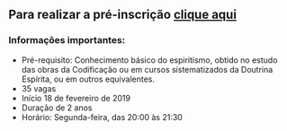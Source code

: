 ## Para realizar a pré-inscrição [clique aqui](https://docs.google.com/forms/d/1qqbaVfo6Fxgqm6fhf3DUwXJemobAVm3sSi__CiTs8BY)

### Informações importantes:

- Pré-requisito: Conhecimento básico do espiritismo, obtido no estudo das obras da Codificação ou em cursos sistematizados da Doutrina Espírita, ou em outros equivalentes.
- 35 vagas
- Início 18 de fevereiro de 2019
- Duração de 2 anos
- Horário: Segunda-feira, das 20:00 às 21:30
